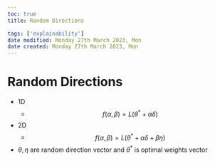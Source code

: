 ```yaml
---
toc: true
title: Random Directions

tags: ['explainability']
date modified: Monday 27th March 2023, Mon
date created: Monday 27th March 2023, Mon
---
```


# Random Directions


- 1D
	- $$
f(\alpha, \beta) = L(\theta^{*}+ \alpha \delta)
$$
- 2D
	- $$
f(\alpha, \beta) = L(\theta^{*}+ \alpha \delta + \beta \eta)
$$
- $\theta, \eta$ are random direction vector and $\theta^{*}$ is optimal weights vector



